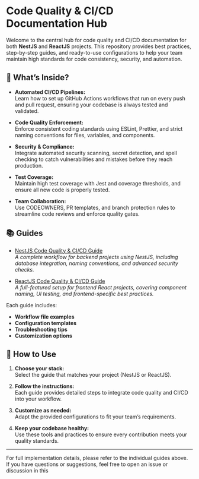 # Code Quality & CI/CD Documentation Hub

Welcome to the central hub for code quality and CI/CD documentation for both **NestJS** and **ReactJS** projects. This repository provides best practices, step-by-step guides, and ready-to-use configurations to help your team maintain high standards for code consistency, security, and automation.

## 🚀 What’s Inside?

- **Automated CI/CD Pipelines:**  
  Learn how to set up GitHub Actions workflows that run on every push and pull request, ensuring your codebase is always tested and validated.

- **Code Quality Enforcement:**  
  Enforce consistent coding standards using ESLint, Prettier, and strict naming conventions for files, variables, and components.

- **Security & Compliance:**  
  Integrate automated security scanning, secret detection, and spell checking to catch vulnerabilities and mistakes before they reach production.

- **Test Coverage:**  
  Maintain high test coverage with Jest and coverage thresholds, and ensure all new code is properly tested.

- **Team Collaboration:**  
  Use CODEOWNERS, PR templates, and branch protection rules to streamline code reviews and enforce quality gates.

## 📚 Guides

- [NestJS Code Quality & CI/CD Guide](https://github.com/dsaved/code-quality/blob/main/NESTJS-README.md)  
  *A complete workflow for backend projects using NestJS, including database integration, naming conventions, and advanced security checks.*

- [ReactJS Code Quality & CI/CD Guide](https://github.com/dsaved/code-quality/blob/main/REACT-README.md)  
  *A full-featured setup for frontend React projects, covering component naming, UI testing, and frontend-specific best practices.*

Each guide includes:
- **Workflow file examples**
- **Configuration templates**
- **Troubleshooting tips**
- **Customization options**

## 📝 How to Use

1. **Choose your stack:**  
   Select the guide that matches your project (NestJS or ReactJS).

2. **Follow the instructions:**  
   Each guide provides detailed steps to integrate code quality and CI/CD into your workflow.

3. **Customize as needed:**  
   Adapt the provided configurations to fit your team’s requirements.

4. **Keep your codebase healthy:**  
   Use these tools and practices to ensure every contribution meets your quality standards.

---

For full implementation details, please refer to the individual guides above.  
If you have questions or suggestions, feel free to open an issue or discussion in this
